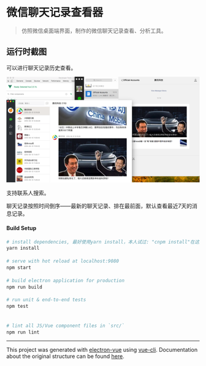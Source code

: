 # 微信聊天记录查看器

> 仿照微信桌面端界面，制作的微信聊天记录查看、分析工具。

## 运行时截图

可以进行聊天记录历史查看。

![微信聊天记录查看、分析工具](/src/renderer/assets/screenshot.png)

支持联系人搜索。

聊天记录按照时间倒序——最新的聊天记录、排在最前面，默认查看最近7天的消息记录。

#### Build Setup

``` bash
# install dependencies, 最好使用yarn install，本人试过: "cnpm install"在这里有问题，npm install则太慢
yarn install

# serve with hot reload at localhost:9080
npm start

# build electron application for production
npm run build

# run unit & end-to-end tests
npm test


# lint all JS/Vue component files in `src/`
npm run lint

```

---

This project was generated with [electron-vue](https://github.com/SimulatedGREG/electron-vue) using [vue-cli](https://github.com/vuejs/vue-cli). Documentation about the original structure can be found [here](https://simulatedgreg.gitbooks.io/electron-vue/content/index.html).
